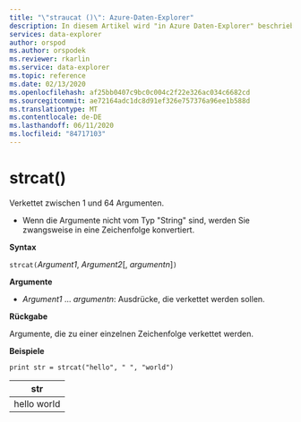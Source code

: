 ```yaml
---
title: "\"straucat ()\": Azure-Daten-Explorer"
description: In diesem Artikel wird "in Azure Daten-Explorer" beschrieben.
services: data-explorer
author: orspod
ms.author: orspodek
ms.reviewer: rkarlin
ms.service: data-explorer
ms.topic: reference
ms.date: 02/13/2020
ms.openlocfilehash: af25bb0407c9bc0c004c2f22e326ac034c6682cd
ms.sourcegitcommit: ae72164adc1dc8d91ef326e757376a96ee1b588d
ms.translationtype: MT
ms.contentlocale: de-DE
ms.lasthandoff: 06/11/2020
ms.locfileid: "84717103"
---
```

# <a name="strcat"></a>strcat()

Verkettet zwischen 1 und 64 Argumenten.

* Wenn die Argumente nicht vom Typ "String" sind, werden Sie zwangsweise in eine Zeichenfolge konvertiert.

**Syntax**

`strcat(`*Argument1*, *Argument2*[, *argumentn*]`)`

**Argumente**

* *Argument1* ... *argumentn*: Ausdrücke, die verkettet werden sollen.

**Rückgabe**

Argumente, die zu einer einzelnen Zeichenfolge verkettet werden.

**Beispiele**
  
   ```kusto
print str = strcat("hello", " ", "world")
```

|str|
|---|
|hello world|
